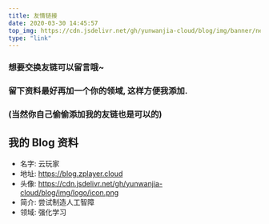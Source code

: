 ```yaml
---
title: 友情链接
date: 2020-03-30 14:45:57
top_img: https://cdn.jsdelivr.net/gh/yunwanjia-cloud/blog/img/banner/new_4.jpg
type: "link"
---
```

### 想要交换友链可以留言哦~ 
### 留下资料最好再加一个你的领域, 这样方便我添加.
### (当然你自己偷偷添加我的友链也是可以的)
## 我的 Blog 资料
* 名字: 云玩家
* 地址: https://blog.zplayer.cloud
* 头像: https://cdn.jsdelivr.net/gh/yunwanjia-cloud/blog/img/logo/icon.png
* 简介: 尝试制造人工智障
* 领域: 强化学习